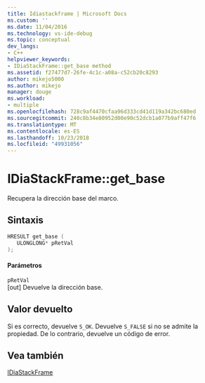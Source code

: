 ```yaml
---
title: Idiastackframe | Microsoft Docs
ms.custom: ''
ms.date: 11/04/2016
ms.technology: vs-ide-debug
ms.topic: conceptual
dev_langs:
- C++
helpviewer_keywords:
- IDiaStackFrame::get_base method
ms.assetid: f27477d7-26fe-4c1c-a08a-c52cb20c8293
author: mikejo5000
ms.author: mikejo
manager: douge
ms.workload:
- multiple
ms.openlocfilehash: 728c9af4470cfaa96d333cd41d119a342bc680ed
ms.sourcegitcommit: 240c8b34e80952d00e90c52dcb1a077b9aff47f6
ms.translationtype: MT
ms.contentlocale: es-ES
ms.lasthandoff: 10/23/2018
ms.locfileid: "49931056"
---
```

# <a name="idiastackframegetbase"></a>IDiaStackFrame::get_base
Recupera la dirección base del marco.  
  
## <a name="syntax"></a>Sintaxis  
  
```C++  
HRESULT get_base (   
   ULONGLONG* pRetVal  
);  
```  
  
#### <a name="parameters"></a>Parámetros  
 `pRetVal`  
 [out] Devuelve la dirección base.  
  
## <a name="return-value"></a>Valor devuelto  
 Si es correcto, devuelve `S_OK`. Devuelve `S_FALSE` si no se admite la propiedad. De lo contrario, devuelve un código de error.  
  
## <a name="see-also"></a>Vea también  
 [IDiaStackFrame](../../debugger/debug-interface-access/idiastackframe.md)